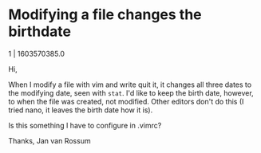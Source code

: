 # Modifying a file changes the birthdate

1 | 1603570385.0

Hi,

When I modify a file with vim and write quit it, it changes all three dates to the modifying date, seen with `stat`.  I'd like to keep the birth date, however, to when the file was created, not modified. Other editors don't do this (I tried nano, it leaves the birth date how it is).

Is this something I have to configure in .vimrc?

Thanks, Jan van Rossum